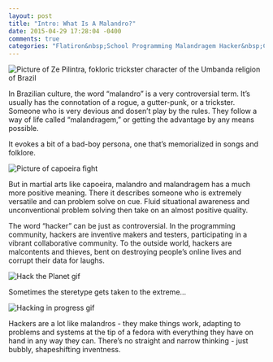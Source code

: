 ```yaml
---
layout: post
title: "Intro: What Is A Malandro?"
date: 2015-04-29 17:28:04 -0400
comments: true
categories: "Flatiron&nbsp;School Programming Malandragem Hacker&nbsp;Culture"
---
```


![Picture of Ze Pilintra, fokloric trickster character of the Umbanda religion of Brazil](http://umbandaeucurto.com/wp-content/uploads/2013/08/Jorge_07_Ze_Pilintra_umbandaeucurto-610x259.jpg)

In Brazilian culture, the word “malandro” is a very controversial term. It’s usually has the connotation of a rogue, a gutter-punk, or a trickster. Someone who is very devious and dosen’t play by the rules. They follow a way of life called “malandragem,” or getting the advantage by any means possible. 

It evokes a bit of a bad-boy persona, one that’s memorialized in songs and folklore.
 
![Picture of capoeira fight](http://www.thisbusinessofdanceandmusic.com/images/kick.jpg)

But in martial arts like capoeira, malandro and malandragem has a much more positive meaning. There it describes someone who is extremely versatile and can problem solve on cue. Fluid situational awareness and unconventional problem solving then take on an almost positive quality.


The word “hacker” can be just as controversial. In the programming community, hackers are inventive makers and testers, participating in a vibrant collaborative community. To the outside world, hackers are malcontents and thieves, bent on destroying people’s online lives and corrupt their data for laughs.

![Hack the Planet gif](http://media.giphy.com/media/FnGJfc18tDDHy/giphy.gif)

Sometimes the steretype gets taken to the extreme…

![Hacking in progress gif](http://i.imgur.com/b8jN6tv.gif)

Hackers are a lot like malandros - they make things work, adapting to problems and systems at the tip of a fedora with everything they have on hand in any way they can. There’s no straight and narrow thinking - just bubbly, shapeshifting inventness.
